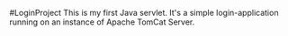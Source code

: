 #LoginProject
This is my first Java servlet. It's a simple login-application running on an instance of Apache TomCat Server.
